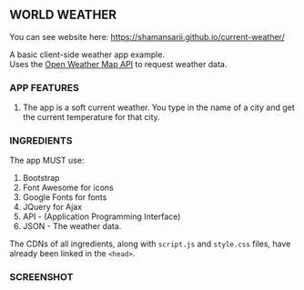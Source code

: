 WORLD WEATHER
-------------
You can see website here:  https://shamansarii.github.io/current-weather/

A basic client-side weather app example.  
Uses the [Open Weather Map API](http://openweathermap.org/api) to request weather data.

### APP FEATURES

1. The app is a soft current weather. You type in the name of a city and get the current temperature for that city. 

### INGREDIENTS

The app MUST use:
1. Bootstrap
2. Font Awesome for icons
3. Google Fonts for fonts
4. JQuery for Ajax
5. API - (Application Programming Interface)
6. JSON - The weather data.

The CDNs of all ingredients, along with `script.js` and `style.css` files, have already been linked in the `<head>`.

### SCREENSHOT

